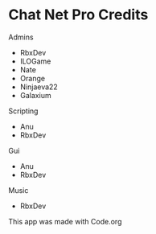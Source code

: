 # Chat Net Pro Credits
Admins
- RbxDev
- ILOGame
- Nate
- Orange
- Ninjaeva22
- Galaxium

Scripting
- Anu
- RbxDev


Gui
- Anu
- RbxDev

Music
- RbxDev

This app was made with Code.org
